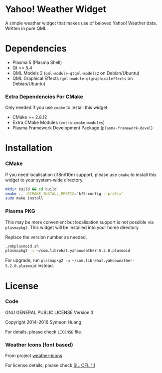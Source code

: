 Yahoo! Weather Widget
====

A simple weather widget that makes use of beloved Yahoo! Weather data. Written in pure QML.

Dependencies
=====

- Plasma 5 (Plasma Shell)
- Qt >= 5.4
- QML Models 2 (`qml-module-qtqml-models2` on Debian/Ubuntu)
- QML Graphical Effects (`qml-module-qtgraphicaleffects` on Debian/Ubuntu)

### Extra Dependencies For CMake ###

Only needed if you use `cmake` to install this widget.

- CMake >= 2.8.12
- Extra CMake Modules (`extra-cmake-modules`)
- Plasma Framework Development Package (`plasma-framework-devel`)

Installation
=====

### CMake ###

If you need localisation (i18n/l10n) support, please use `cmake` to install this widget to your system-wide directory.

```bash
mkdir build && cd build
cmake .. -DCMAKE_INSTALL_PREFIX=`kf5-config --prefix`
sudo make install
```

### Plasma PKG ###

This may be more convenient but localisation support is not possible via `plasmapkg2`. This widget will be installed into your home directory.

Replace the version number as needed.

```bash
./mkplasmoid.sh
plasmapkg2 -i ~/com.librehat.yahooweather-5.2.0.plasmoid
```

For upgrade, run `plasmapkg2 -u ~/com.librehat.yahooweather-5.2.0.plasmoid` instead.

License
=====

### Code ###

GNU GENERAL PUBLIC LICENSE Version 3

Copyright 2014-2016 Symeon Huang

For details, please check `LICENSE` file.

### Weather Icons (font based) ###

From project [weather-icons](https://github.com/erikflowers/weather-icons)

For license details, please check [SIL OFL 1.1](http://scripts.sil.org/OFL)
